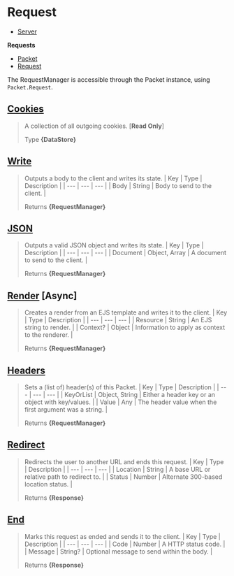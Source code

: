 
# Request

* [Server](https://github.com/ServerfulArch/Core/blob/master/Documentation/Server.md)

**Requests**
* [Packet](https://github.com/ServerfulArch/Core/blob/master/Documentation/Packet.md)
* [Request](https://github.com/ServerfulArch/Core/blob/master/Documentation/Request.md)



The RequestManager is accessible through the Packet instance, using `Packet.Request`.

## [Cookies](https://github.com/ServerfulArch/Core/blob/master/lib/Managers/Request.js#L22)
> A collection of all outgoing cookies. [**Read Only**]
>
> Type **{DataStore}**

## [Write](https://github.com/ServerfulArch/Core/blob/master/lib/Managers/Request.js#L38)
> Outputs a body to the client and writes its state.
> | Key | Type | Description |
> | --- | --- | --- |
> | Body | String | Body to send to the client. |
>
> Returns **{RequestManager}** 

## [JSON](https://github.com/ServerfulArch/Core/blob/master/lib/Managers/Request.js#L55)
> Outputs a valid JSON object and writes its state.
> | Key | Type | Description |
> | --- | --- | --- |
> | Document | Object, Array | A document to send to the client. |
>
> Returns **{RequestManager}** 

## [Render](https://github.com/ServerfulArch/Core/blob/master/lib/Managers/Request.js#L65) [**Async**]
> Creates a render from an EJS template and writes it to the client.
> | Key | Type | Description |
> | --- | --- | --- |
> | Resource | String | An EJS string to render. |
> | Context? | Object | Information to apply as context to the renderer. |
>
> Returns **{RequestManager}** 

## [Headers](https://github.com/ServerfulArch/Core/blob/master/lib/Managers/Request.js#L85)
> Sets a (list of) header(s) of this Packet.
> | Key | Type | Description |
> | --- | --- | --- |
> | KeyOrList | Object, String | Either a header key or an object with key/values. |
> | Value | Any | The header value when the first argument was a string. |
>
> Returns **{RequestManager}** 

## [Redirect](https://github.com/ServerfulArch/Core/blob/master/lib/Managers/Request.js#L138)
> Redirects the user to another URL and ends this request.
> | Key | Type | Description |
> | --- | --- | --- |
> | Location | String | A base URL or relative path to redirect to. |
> | Status | Number | Alternate 300-based location status. |
>
> Returns **{Response}** 

## [End](https://github.com/ServerfulArch/Core/blob/master/lib/Managers/Request.js#L149)
> Marks this request as ended and sends it to the client.
> | Key | Type | Description |
> | --- | --- | --- |
> | Code | Number | A HTTP status code. |
> | Message | String? | Optional message to send within the body. |
>
> Returns **{Response}** 
